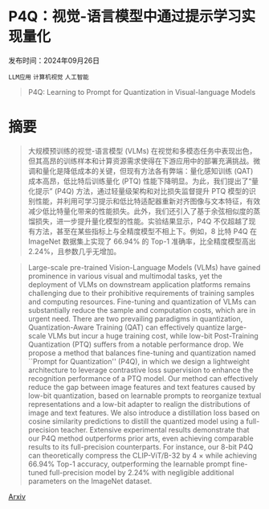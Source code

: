 # P4Q：视觉-语言模型中通过提示学习实现量化

发布时间：2024年09月26日

`LLM应用` `计算机视觉` `人工智能`

> P4Q: Learning to Prompt for Quantization in Visual-language Models

# 摘要

> 大规模预训练的视觉-语言模型 (VLMs) 在视觉和多模态任务中表现出色，但其高昂的训练样本和计算资源需求使得在下游应用中的部署充满挑战。微调和量化是降低成本的关键，但现有方法各有弊端：量化感知训练 (QAT) 成本高昂，低比特后训练量化 (PTQ) 性能下降明显。为此，我们提出了“量化提示” (P4Q) 方法，通过轻量级架构和对比损失监督提升 PTQ 模型的识别性能，并利用可学习提示和低比特适配器重新对齐图像与文本特征，有效减少低比特量化带来的性能损失。此外，我们还引入了基于余弦相似度的蒸馏损失，进一步提升量化模型的性能。实验结果显示，P4Q 不仅超越了现有方法，甚至在某些指标上与全精度模型不相上下。例如，8 比特 P4Q 在 ImageNet 数据集上实现了 66.94% 的 Top-1 准确率，比全精度模型高出 2.24%，且参数几乎无增加。

> Large-scale pre-trained Vision-Language Models (VLMs) have gained prominence in various visual and multimodal tasks, yet the deployment of VLMs on downstream application platforms remains challenging due to their prohibitive requirements of training samples and computing resources. Fine-tuning and quantization of VLMs can substantially reduce the sample and computation costs, which are in urgent need. There are two prevailing paradigms in quantization, Quantization-Aware Training (QAT) can effectively quantize large-scale VLMs but incur a huge training cost, while low-bit Post-Training Quantization (PTQ) suffers from a notable performance drop. We propose a method that balances fine-tuning and quantization named ``Prompt for Quantization'' (P4Q), in which we design a lightweight architecture to leverage contrastive loss supervision to enhance the recognition performance of a PTQ model. Our method can effectively reduce the gap between image features and text features caused by low-bit quantization, based on learnable prompts to reorganize textual representations and a low-bit adapter to realign the distributions of image and text features. We also introduce a distillation loss based on cosine similarity predictions to distill the quantized model using a full-precision teacher. Extensive experimental results demonstrate that our P4Q method outperforms prior arts, even achieving comparable results to its full-precision counterparts. For instance, our 8-bit P4Q can theoretically compress the CLIP-ViT/B-32 by 4 $\times$ while achieving 66.94\% Top-1 accuracy, outperforming the learnable prompt fine-tuned full-precision model by 2.24\% with negligible additional parameters on the ImageNet dataset.

[Arxiv](https://arxiv.org/abs/2409.17634)